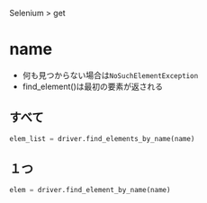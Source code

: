 Selenium > get
# name
- 何も見つからない場合は```NoSuchElementException```
- find_element()は最初の要素が返される
## すべて
```python
elem_list = driver.find_elements_by_name(name)
```

## １つ
```python
elem = driver.find_element_by_name(name)
```
